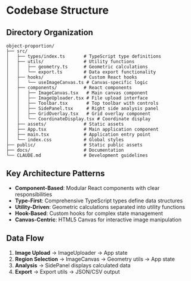 # Codebase Structure

## Directory Organization
```
object-proportion/
├── src/
│   ├── types/index.ts       # TypeScript type definitions
│   ├── utils/               # Utility functions
│   │   ├── geometry.ts      # Geometric calculations
│   │   └── export.ts        # Data export functionality
│   ├── hooks/               # Custom React hooks
│   │   └── useImageCanvas.ts # Canvas-specific logic
│   ├── components/          # React components
│   │   ├── ImageCanvas.tsx   # Main canvas component
│   │   ├── ImageUploader.tsx # File upload interface
│   │   ├── Toolbar.tsx       # Top toolbar with controls
│   │   ├── SidePanel.tsx     # Right side analysis panel
│   │   ├── GridOverlay.tsx   # Grid overlay component
│   │   └── CoordinateDisplay.tsx # Coordinate display
│   ├── assets/              # Static assets
│   ├── App.tsx              # Main application component
│   ├── main.tsx             # Application entry point
│   └── index.css            # Global styles
├── public/                  # Static public assets
├── docs/                    # Documentation
└── CLAUDE.md                # Development guidelines
```

## Key Architecture Patterns
- **Component-Based**: Modular React components with clear responsibilities
- **Type-First**: Comprehensive TypeScript types define data structures
- **Utility-Driven**: Geometric calculations separated into utility functions
- **Hook-Based**: Custom hooks for complex state management
- **Canvas-Centric**: HTML5 Canvas for interactive image manipulation

## Data Flow
1. **Image Upload** → ImageUploader → App state
2. **Region Selection** → ImageCanvas → Geometry utils → App state
3. **Analysis** → SidePanel displays calculated data
4. **Export** → Export utils → JSON/CSV output